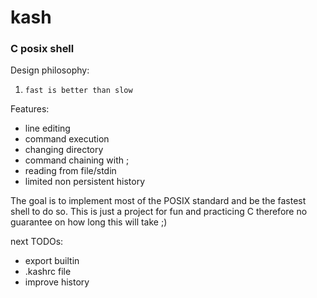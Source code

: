 # kash
### C posix shell

Design philosophy:

1. `fast is better than slow`


Features:

+ line editing
+ command execution
+ changing directory
+ command chaining with ;
+ reading from file/stdin
+ limited non persistent history


The goal is to implement most of the POSIX standard and be the fastest shell to
do so. This is just a project for fun and practicing C therefore no guarantee on 
how long this will take ;)

next TODOs:

+ export builtin
+ .kashrc file
+ improve history
